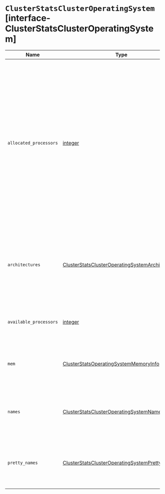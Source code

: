 # `ClusterStatsClusterOperatingSystem` [interface-ClusterStatsClusterOperatingSystem]

| Name | Type | Description |
| - | - | - |
| `allocated_processors` | [integer](./integer.md) | Number of processors used to calculate thread pool size across all selected nodes. This number can be set with the processors setting of a node and defaults to the number of processors reported by the operating system. In both cases, this number will never be larger than 32. |
| `architectures` | [ClusterStatsClusterOperatingSystemArchitecture](./ClusterStatsClusterOperatingSystemArchitecture.md)[] | Contains statistics about processor architectures (for example, x86_64 or aarch64) used by selected nodes. |
| `available_processors` | [integer](./integer.md) | Number of processors available to JVM across all selected nodes. |
| `mem` | [ClusterStatsOperatingSystemMemoryInfo](./ClusterStatsOperatingSystemMemoryInfo.md) | Contains statistics about memory used by selected nodes. |
| `names` | [ClusterStatsClusterOperatingSystemName](./ClusterStatsClusterOperatingSystemName.md)[] | Contains statistics about operating systems used by selected nodes. |
| `pretty_names` | [ClusterStatsClusterOperatingSystemPrettyName](./ClusterStatsClusterOperatingSystemPrettyName.md)[] | Contains statistics about operating systems used by selected nodes. |
